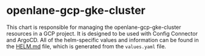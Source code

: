 # openlane-gcp-gke-cluster

This chart is responsible for managing the openlane-gcp-gke-cluster resources in a GCP project. It is designed to be used with Config Connector and ArgoCD. All of the helm-specific values and information can be found in the [HELM.md](HELM.md) file, which is generated from the `values.yaml` file.
